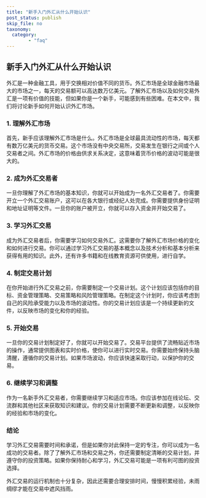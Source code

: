```yaml
---
title: "新手入门外汇从什么开始认识"
post_status: publish
skip_file: no
taxonomy:
  category:
        - "faq"
---
```


## 新手入门外汇从什么开始认识

外汇是一种金融工具，用于交换相对价值不同的货币。外汇市场是全球金融市场最大的市场之一，每天的交易额可以高达数万亿美元。了解外汇市场以及如何交易外汇是一项有价值的技能，但如果你是一个新手，可能感到有些困难。在本文中，我们将讨论新手如何开始认识外汇市场。

### 1\. 理解外汇市场

首先，新手应该理解外汇市场是什么。外汇市场是全球最具流动性的市场，每天都有数万亿美元的货币交易。这个市场没有中央交易所，交易发生在银行之间或个人交易者之间。外汇市场的价格由供求关系决定，这意味着货币价格的波动可能是很大的。

### 2\. 成为外汇交易者

一旦你理解了外汇市场的基本知识，你就可以开始成为一名外汇交易者了。你需要开立一个外汇交易账户，这可以在各大银行或经纪人处完成。你需要提供身份证明和地址证明等文件。一旦你的账户被开立，你就可以存入资金并开始交易了。

### 3\. 学习外汇交易

成为外汇交易者后，你需要学习如何交易外汇。这需要你了解外汇市场价格的变化和如何进行交易。你可以通过学习外汇交易的基本概念以及技术分析和基本分析来获得有用的知识。此外，还有许多书籍和在线教育资源可供使用，进行自学。

### 4\. 制定交易计划

在你开始进行外汇交易之前，你需要制定一个交易计划。这个计划应该包括你的目标、资金管理策略、交易策略和风险管理策略。在制定这个计划时，你应该考虑到自己的风险承受能力以及市场的波动性。你的交易计划应该是一个持续更新的文件，以反映市场的变化和你的经验。

### 5\. 开始交易

一旦你的交易计划制定好了，你就可以开始交易了。交易平台提供了流畅贴近市场的操作，通常提供图表和实时价格，使你可以进行实时交易。你需要始终保持头脑清醒，遵循你的交易计划。如果市场波动，你应该快速采取行动，以保护你的交易。

### 6\. 继续学习和调整

作为一名新手外汇交易者，你需要继续学习和适应市场。你应该参加在线论坛、交流群和其他社区来获取知识和建议。你的交易计划需要不断更新和调整，以反映你的经验和市场的变化。

### 结论

学习外汇交易需要时间和承诺，但是如果你对此保持一定的专注，你可以成为一名成功的交易者。除了了解外汇市场和交易之外，你还需要制定清晰的交易计划，并遵守你的投资策略。如果你保持耐心和学习，外汇交易可能是一项有利可图的投资选择。

外汇交易的运行机制也十分复杂，因此还需要合理安排时间，慢慢积累经验，未雨绸缪才能在交易中遮风挡雨。
